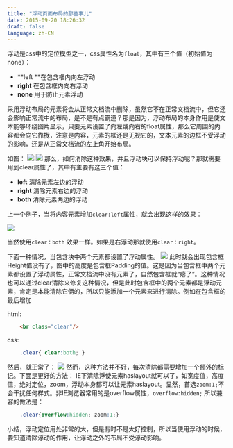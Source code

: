 ```yaml
---
title: "浮动页面布局的那些事儿"
date: 2015-09-20 18:26:32
draft: false
language: zh-CN
---
```



浮动是css中的定位模型之一，css属性名为`float`，其中有三个值（初始值为none）：
* **left **在包含框内向左浮动
* **right** 在包含框内向右浮动
* **none** 用于防止元素浮动


采用浮动布局的元素将会从正常文档流中删除，虽然它不在正常文档流中，但它还会影响正常流中的布局，是不是有点霸道？那是因为，浮动布局的本身作用是使文本能够环绕图片显示，只要元素设置了向左或向右的float属性，那么它周围的内容都会向它靠拢，注意是内容，元素的框还是无视它的，文本元素的边框不受浮动的影响，还是从正常文档流的左上角开始布局。

如图：
![](http://7xleuc.com1.z0.glb.clouddn.com/2015-08-28_180209.png)
![](http://7xleuc.com1.z0.glb.clouddn.com/2015-08-28_180311.png)
那么，如何消除这种效果，并且浮动块可以保持浮动呢？那就需要用到clear属性了，其中有主要有这三个值：
* **left** 清除元素左边的浮动
* **right** 清除元素右边的浮动
* **both** 清除元素两边的浮动


上一个例子，当将内容元素增加`clear:left`属性，就会出现这样的效果：

![](http://7xleuc.com1.z0.glb.clouddn.com/2015-08-28_181406.png)

当然使用`clear：both` 效果一样。如果是右浮动那就使用`clear：right`。

下面一种情况，当包含块中两个元素都设置了浮动属性。
![](http://7xleuc.com1.z0.glb.clouddn.com/2015-08-28_182035.png)
此时就会出现包含框Height值没有了，图中的高度是包含框Padding的值。这是因为当包含框中两个元素都设置了浮动属性，正常文档流中没有元素了，自然包含框就“瘪了”。这种情况也可以通过clear清除来修复这种情况，但是此时包含框中的两个元素都是浮动元素，肯定是本能清除它俩的，所以只能添加一个元素来进行清除。例如在包含框的最后增加

html:
``` html
	<br class="clear"/>
```
css:
``` css
	.clear{ clear:both; }
```
然后，就正常了：
![](http://7xleuc.com1.z0.glb.clouddn.com/2015-08-28_183200.png)
然而，这种方法并不好，每次清除都需要增加一个额外的标记。下面是更好的方法：
IE下清除浮使元素haslayout就可以了，如宽度值，高度值，绝对定位，zoom，浮动本身都可以让元素haslayout。显然，首选`zoom:1;`不会干扰任何样式。非IE浏览器常用的是overflow属性，`overflow:hidden;`
所以兼容的做法是：
``` css
	.clear{overflow:hidden; zoom:1;}
```
小结，浮动定位用处非常的大，但是有时不是太好控制，所以当使用浮动的时候，要知道清除浮动的作用，让浮动之外的布局不受浮动影响。
